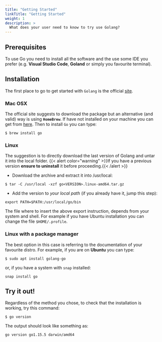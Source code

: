 ```yaml
---
title: "Getting Started"
linkTitle: "Getting Started"
weight: 1
description: >
  What does your user need to know to try use Golang?
---
```



## Prerequisites

To use Go you need to install all the software and the use some IDE you prefer (e.g. **Visual Studio Code**, **Goland** or simply you favourite terminal).

## Installation

The first place to go to get started with `Golang` is the official [site](https://golang.org/doc/install).

### Mac OSX

The official site suggests to download the package but an alternative (and valid) way is using **`HomeBrew`**. If have not installed on your machine you can get from [here](https://brew.sh/index_it).
Then to install `Go` you can type:

```
$ brew install go
```

### Linux

The suggestion is to directly download the last version of Golang and untar it into the local folder.
{{< alert color="warning" >}}If you have a previous version **ensure to uninstall** it before proceeding.{{< /alert >}}

* Download the archive and extract it into /usr/local:

```
$ tar -C /usr/local -xzf go<VERSION>.linux-amd64.tar.gz
```

* Add the version to *your local path* (if you already have it, jump this step):
  
```
export PATH=$PATH:/usr/local/go/bin
```

The file where to insert the above export instruction, depends from your system and shell.
For example if you have Ubuntu installation you can change the file `$HOME/.profile`.

### Linux with a package manager

The best option in this case is referring to the documentation of your favourite distro. For example, if you are on **Ubuntu** you can type:
```
$ sudo apt install golang-go
```
or, if you have a system with `snap` installed:
```
snap install go
```

## Try it out!

Regardless of the method you chose, to check that the installation is working, try this command:
```
$ go version
```
The output should look like something as:
```
go version go1.15.5 darwin/amd64
```
